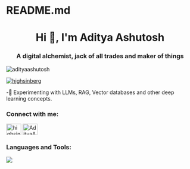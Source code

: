 # README.md
<h1 align="center">Hi 👋, I'm Aditya Ashutosh</h1>
<h3 align="center">A digital alchemist, jack of all trades and maker of things </h3>

<p align="left"> <img src="https://komarev.com/ghpvc/?username=adityaashutosh&label=Profile%20views&color=0e75b6&style=flat" alt="adityaashutosh" /> </p>



<p align="left"> <a href="https://twitter.com/highsinberg" target="blank"><img src="https://img.shields.io/twitter/follow/imadiashu2000?logo=twitter&style=for-the-badge" alt="highsinberg" /></a> </p>

-🔗 Experimenting with LLMs, RAG, Vector databases and other deep learning concepts.



<h3 align="left">Connect with me:</h3>
<p align="left">
<a href="https://twitter.com/highsinberg" target="blank"><img align="center" src="https://cdn.jsdelivr.net/npm/simple-icons@3.0.1/icons/twitter.svg" alt="highsinberg" height="30" width="40" /></a>
<a href="https://linkedin.com/in/AdityaAshutosh" target="blank"><img align="center" src="https://cdn.jsdelivr.net/npm/simple-icons@3.0.1/icons/linkedin.svg" alt="AdityaAshutosh" height="30" width="40" /></a>

</p>

<h3 align="left">Languages and Tools:</h3>


<img src = "https://github-readme-stats.vercel.app/api?username=AdityaAshutosh&&show_icons=true&title_color=ffffff&icon_color=bb2acf&text_color=daf7dc&bg_color=151515" >
